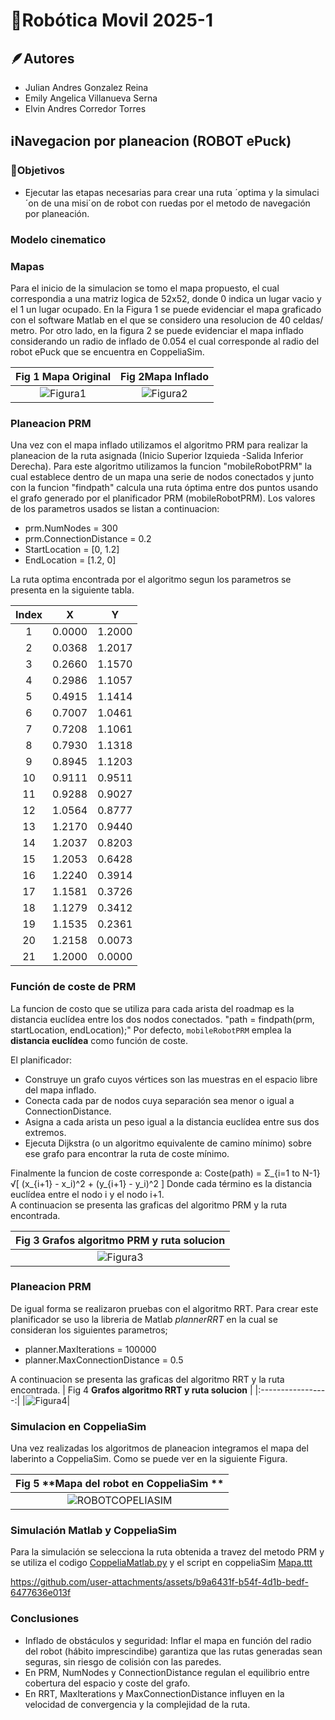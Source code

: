 # 🤖Robótica Movil 2025-1

## 🪶Autores
* Julian Andres Gonzalez Reina
* Emily Angelica Villanueva Serna
* Elvin Andres Corredor Torres

## ℹ️Navegacion por planeacion (ROBOT ePuck)

### 🏁Objetivos
* Ejecutar las etapas necesarias para crear una ruta ´optima y la simulaci´on de una misi´on de robot con ruedas por el metodo de navegación por planeación.

### Modelo cinematico

### Mapas

Para el inicio de la simulacion se tomo el mapa propuesto, el cual correspondia a una matriz logica de 52x52, donde 0 indica un lugar vacio y el 1 un lugar ocupado. En la Figura 1 se puede evidenciar el mapa graficado con el software Matlab en el que se considero una resolucion de 40 celdas/ metro. Por otro lado, en la figura 2 se puede evidenciar el mapa inflado considerando un radio de inflado de 0.054 el cual corresponde al radio del robot ePuck que se encuentra en CoppeliaSim.

| Fig 1 **Mapa Original** | Fig 2**Mapa Inflado** |
|:-----------------:|:----------------:|
| ![Figura1](https://github.com/user-attachments/assets/3e8ac12a-0fa6-4d04-92d1-9830fac7473d) | ![Figura2](https://github.com/user-attachments/assets/737b7126-0a7c-4303-96f3-134ed966bdbc) |

### Planeacion PRM

Una vez con el mapa inflado utilizamos el algoritmo PRM para realizar la planeacion de la ruta asignada (Inicio Superior Izquieda -Salida Inferior Derecha). Para este algoritmo utilizamos la funcion "mobileRobotPRM" la cual establece dentro de un mapa una serie de nodos conectados y junto con la funcion "findpath" calcula una ruta óptima entre dos puntos usando el grafo generado por el planificador PRM (mobileRobotPRM). Los valores de los parametros usados se listan a continuacion:

* prm.NumNodes = 300
* prm.ConnectionDistance = 0.2
* StartLocation = [0, 1.2]
* EndLocation = [1.2, 0]

La ruta optima encontrada por el algoritmo segun los parametros se presenta en la siguiente tabla.

| Index |    X    |    Y    |
|:-----:|:-------:|:-------:|
|   1   | 0.0000  | 1.2000  |
|   2   | 0.0368  | 1.2017  |
|   3   | 0.2660  | 1.1570  |
|   4   | 0.2986  | 1.1057  |
|   5   | 0.4915  | 1.1414  |
|   6   | 0.7007  | 1.0461  |
|   7   | 0.7208  | 1.1061  |
|   8   | 0.7930  | 1.1318  |
|   9   | 0.8945  | 1.1203  |
|  10   | 0.9111  | 0.9511  |
|  11   | 0.9288  | 0.9027  |
|  12   | 1.0564  | 0.8777  |
|  13   | 1.2170  | 0.9440  |
|  14   | 1.2037  | 0.8203  |
|  15   | 1.2053  | 0.6428  |
|  16   | 1.2240  | 0.3914  |
|  17   | 1.1581  | 0.3726  |
|  18   | 1.1279  | 0.3412  |
|  19   | 1.1535  | 0.2361  |
|  20   | 1.2158  | 0.0073  |
|  21   | 1.2000  | 0.0000  |

### Función de coste de PRM
La funcion de costo que se utiliza para cada arista del roadmap es la distancia euclídea entre los dos nodos conectados. "path = findpath(prm, startLocation, endLocation);"
Por defecto, `mobileRobotPRM` emplea la **distancia euclídea** como función de coste.

El planificador:
* Construye un grafo cuyos vértices son las muestras en el espacio libre del mapa inflado.
* Conecta cada par de nodos cuya separación sea menor o igual a ConnectionDistance.
* Asigna a cada arista un peso igual a la distancia euclídea entre sus dos extremos.
* Ejecuta Dijkstra (o un algoritmo equivalente de camino mínimo) sobre ese grafo para encontrar la ruta de coste mínimo.

Finalmente la funcion de coste corresponde a: Coste(path) = Σ_{i=1 to N-1} √[ (x_{i+1} - x_i)^2 + (y_{i+1} - y_i)^2 ]
Donde cada término es la distancia euclídea entre el nodo i y el nodo i+1.  
A continuacion se presenta las graficas del algoritmo PRM y la ruta encontrada.

| Fig 3 **Grafos algoritmo PRM y ruta solucion** |
|:-----------------:|
|![Figura3](https://github.com/user-attachments/assets/82926b42-8b55-4b25-ac42-32bc4fa68336)|

### Planeacion PRM

De igual forma se realizaron pruebas con el algoritmo RRT. Para crear este planificador se uso la libreria de Matlab *plannerRRT* en la cual se consideran los siguientes parametros;
* planner.MaxIterations = 100000
* planner.MaxConnectionDistance = 0.5

A continuacion se presenta las graficas del algoritmo RRT y la ruta encontrada.
| Fig 4 **Grafos algoritmo RRT y ruta solucion** |
|:-----------------:|
|![Figura4](https://github.com/user-attachments/assets/93a33efd-4ecc-4d60-ab58-d5bf5542da0b)|

### Simulacion en CoppeliaSim

Una vez realizadas los algoritmos de planeacion integramos el mapa del laberinto a CoppeliaSim. Como se puede ver en la siguiente Figura.

| Fig 5 **Mapa del robot en CoppeliaSim ** |
|:-----------------:|
|![ROBOTCOPELIASIM](https://github.com/user-attachments/assets/19d366f5-53b1-4f0b-b317-54b1b292d00b)|

### Simulación Matlab y CoppeliaSim

Para la simulación se selecciona la ruta obtenida a travez del metodo PRM  y se utiliza el codigo  [CoppeliaMatlab.py](CoppeliaMatlab.m) y  el script en coppeliaSim [Mapa.ttt](Pruebagiro.ttt)

https://github.com/user-attachments/assets/b9a6431f-b54f-4d1b-bedf-6477636e013f

### Conclusiones
* Inflado de obstáculos y seguridad: Inflar el mapa en función del radio del robot (hábito imprescindibe) garantiza que las rutas generadas sean seguras, sin riesgo de colisión con las paredes.
* En PRM, NumNodes y ConnectionDistance regulan el equilibrio entre cobertura del espacio y coste del grafo.
* En RRT, MaxIterations y MaxConnectionDistance influyen en la velocidad de convergencia y la complejidad de la ruta.

